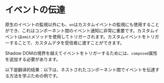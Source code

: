<template is="exm-article">
<a href="../../publics/examples/event-passing/demo.html" preview></a>
<a href="../../publics/examples/event-passing/comp-one.html" main></a>
<a href="../../publics/examples/event-passing/comp-two.html"></a>
</template>

# イベントの伝達

原生のイベントの監視以外にも、`on`はカスタムイベントの監視にも使用することができ、これはコンポーネント間のイベント通知に非常に重要です。カスタムイベントは`emit`メソッドを使用してトリガーされます。カスタムイベントをトリガーすることで、カスタムデタを受信者に渡すことができます。

Shadow DOMの境界を越えてイベントをトリガーするためには、`composed`属性を追加する必要があります。

以下是翻译的结果：以下は、ネストされたコンポーネント間でイベントを伝達する方法を学ぶための例です。
